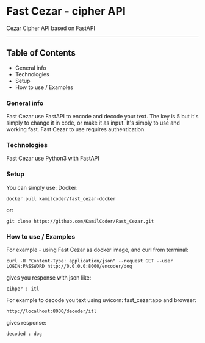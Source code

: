 # Fast Cezar - cipher API 
Cezar Cipher API based on FastAPI

----------------------------------------------

## Table of Contents

* General info
* Technologies
* Setup
* How to use / Examples


### General info

Fast Cezar use FastAPI to encode and decode your text.
The key is 5 but it's simply to change it in code,
or make it as input.
It's simply to use and working fast.
Fast Cezar to use requires authentication.

### Technologies

Fast Cezar use Python3 with FastAPI

### Setup

You can simply use:
Docker:

```
docker pull kamilcoder/fast_cezar-docker
```

or:

```
git clone https://github.com/KamilCoder/Fast_Cezar.git
```

### How to use / Examples

For example - using Fast Cezar as docker image, and curl from terminal:

```
curl -H "Content-Type: application/json" --request GET --user LOGIN:PASSWORD http://0.0.0.0:8000/encoder/dog
```

gives you response with json like:

```
cihper : itl
```

For example to decode you text using uvicorn: fast_cezar:app and browser:

```
http://localhost:8000/decoder/itl
```

gives response:

```
decoded : dog
```
